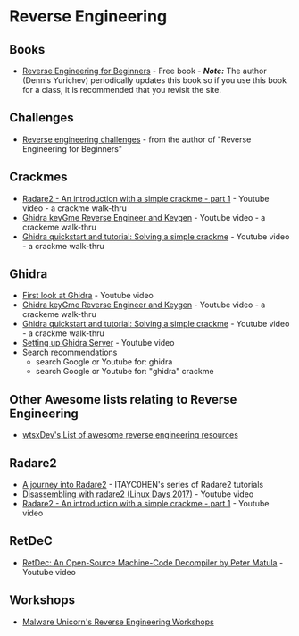 # Reverse Engineering

## Books
* [Reverse Engineering for Beginners](https://beginners.re/) - Free book - ***Note:*** The author (Dennis Yurichev) periodically updates this book so if you use this book for a class, it is recommended that you revisit the site.

## Challenges
* [Reverse engineering challenges](https://challenges.re/) - from the author of "Reverse Engineering for Beginners"

## Crackmes
* [Radare2 - An introduction with a simple crackme - part 1](https://www.youtube.com/watch?v=8dXhrOEGHTY) - Youtube video - a crackme walk-thru
* [Ghidra keyGme Reverse Engineer and Keygen](https://www.youtube.com/watch?v=ZeUgu8-9B58) - Youtube video - a crackeme walk-thru
* [Ghidra quickstart and tutorial: Solving a simple crackme](https://www.youtube.com/watch?v=fTGTnrgjuGA) - Youtube video - a crackme walk-thru

## Ghidra
* [First look at Ghidra](https://www.youtube.com/watch?v=285b_DEmvHY) - Youtube video
* [Ghidra keyGme Reverse Engineer and Keygen](https://www.youtube.com/watch?v=ZeUgu8-9B58) - Youtube video - a crackeme walk-thru
* [Ghidra quickstart and tutorial: Solving a simple crackme](https://www.youtube.com/watch?v=fTGTnrgjuGA) - Youtube video - a crackme walk-thru
* [Setting up Ghidra Server](https://www.youtube.com/watch?v=MhDtaFqcLUM) - Youtube video
* Search recommendations
    - search Google or Youtube for: ghidra
    - search Google or Youtube for: "ghidra" crackme

## Other Awesome lists relating to Reverse Engineering
* [wtsxDev's List of awesome reverse engineering resources](https://github.com/wtsxDev/reverse-engineering)

## Radare2
* [A journey into Radare2](https://github.com/ITAYC0HEN/A-journey-into-Radare2) - ITAYC0HEN's series of Radare2 tutorials
* [Disassembling with radare2 (Linux Days 2017)](https://www.youtube.com/watch?v=zhQ1GhlgCMY) - Youtube video
* [Radare2 - An introduction with a simple crackme - part 1](https://www.youtube.com/watch?v=8dXhrOEGHTY) - Youtube video

## RetDeC
* [RetDec: An Open-Source Machine-Code Decompiler by Peter Matula](https://www.youtube.com/watch?v=jXYxPenTcHs) - Youtube video

## Workshops
* [Malware Unicorn's Reverse Engineering Workshops](https://malwareunicorn.org/#/workshops)
